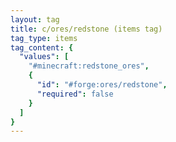 ```yaml
---
layout: tag
title: c/ores/redstone (items tag)
tag_type: items
tag_content: {
  "values": [
    "#minecraft:redstone_ores",
    {
      "id": "#forge:ores/redstone",
      "required": false
    }
  ]
}
---
```

